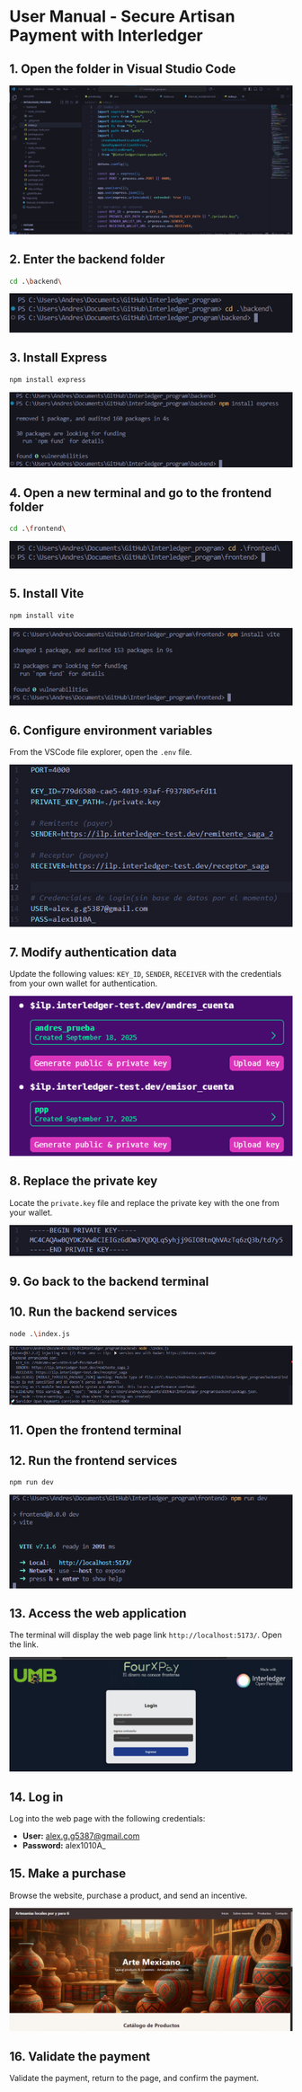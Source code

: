 # User Manual - Secure Artisan Payment with Interledger

## 1. Open the folder in Visual Studio Code
![VSCode](imagenes/vscode.png)

## 2. Enter the backend folder
```bash
cd .\backend\
```
![Backend](imagenes/backend.png)

## 3. Install Express
```bash
npm install express
```
![Express](imagenes/express.png)

## 4. Open a new terminal and go to the frontend folder
```bash
cd .\frontend\
```
![Frontend](imagenes/frontend.png)

## 5. Install Vite
```bash
npm install vite
```
![Vite](imagenes/vite.png)

## 6. Configure environment variables  
From the VSCode file explorer, open the `.env` file.

![Env](imagenes/env.png)

## 7. Modify authentication data  
Update the following values: `KEY_ID`, `SENDER`, `RECEIVER` with the credentials from your own wallet for authentication.

![Wallet Data](imagenes/wallet.png)

## 8. Replace the private key  
Locate the `private.key` file and replace the private key with the one from your wallet.

![Private Key](imagenes/Private_key.png)

## 9. Go back to the backend terminal  

## 10. Run the backend services
```bash
node .\index.js
```
![Index](imagenes/index.png)

## 11. Open the frontend terminal  

## 12. Run the frontend services
```bash
npm run dev
```
![Run Dev](imagenes/run_dev.png)

## 13. Access the web application  
The terminal will display the web page link `http://localhost:5173/`. Open the link.

![Main](imagenes/main.png)

## 14. Log in  
Log into the web page with the following credentials:
- **User:** alex.g.g5387@gmail.com  
- **Password:** alex1010A_

## 15. Make a purchase  
Browse the website, purchase a product, and send an incentive.

![Homepage](imagenes/login.png)

## 16. Validate the payment  
Validate the payment, return to the page, and confirm the payment.
